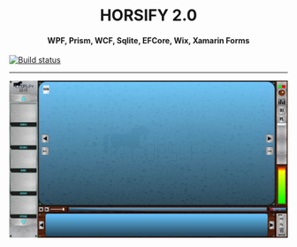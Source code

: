 
<h1 align="center">HORSIFY 2.0</h1> 
<h4 align="center">WPF, Prism, WCF, Sqlite, EFCore, Wix, Xamarin Forms</h2>


[![Build status](https://ci.appveyor.com/api/projects/status/c3qikqqvo0br69e2/branch/master?svg=true)](https://ci.appveyor.com/project/horseyhorsey/horsify-2-0/branch/master)

----------

![](MainViewScreenGrab.jpg)

